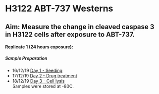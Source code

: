 # H3122 ABT-737 Westerns
## Aim: Measure the change in cleaved caspase 3 in H3122 cells after exposure to ABT-737. <br>

#### Replicate 1 (24 hours exposure):

##### Sample Preparation
* 16/12/19 [Day 1 - Seeding](../Daily_lab_book/LB_19-12-16.md)
* 17/12/19 [Day 2 - Drug treatment](../Daily_lab_book/LB_19-12-17.md)
* 18/12/19 [Day 3 - Cell lysis](../Daily_lab_book/LB_19-12-18.md)\
Samples were stored at -80C.
